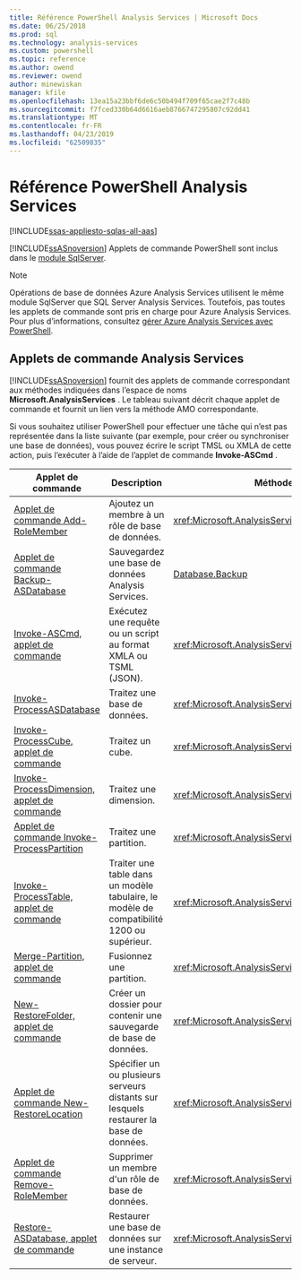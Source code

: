 ```yaml
---
title: Référence PowerShell Analysis Services | Microsoft Docs
ms.date: 06/25/2018
ms.prod: sql
ms.technology: analysis-services
ms.custom: powershell
ms.topic: reference
ms.author: owend
ms.reviewer: owend
author: minewiskan
manager: kfile
ms.openlocfilehash: 13ea15a23bbf6de6c50b494f709f65cae2f7c48b
ms.sourcegitcommit: f7fced330b64d6616aeb8766747295807c92dd41
ms.translationtype: MT
ms.contentlocale: fr-FR
ms.lasthandoff: 04/23/2019
ms.locfileid: "62509835"
---
```

# <a name="analysis-services-powershell-reference"></a>Référence PowerShell Analysis Services
[!INCLUDE[ssas-appliesto-sqlas-all-aas](../../includes/ssas-appliesto-sqlas-all-aas.md)]

  [!INCLUDE[ssASnoversion](../../includes/ssasnoversion-md.md)] Applets de commande PowerShell sont inclus dans le [module SqlServer](https://www.powershellgallery.com/packages/SqlServer/21.0.17099). 
  
>[!NOTE] 
> Opérations de base de données Azure Analysis Services utilisent le même module SqlServer que SQL Server Analysis Services. Toutefois, pas toutes les applets de commande sont pris en charge pour Azure Analysis Services. Pour plus d’informations, consultez [gérer Azure Analysis Services avec PowerShell](https://docs.microsoft.com/azure/analysis-services/analysis-services-powershell).
  
##  <a name="bkmk_cmdlets"></a> Applets de commande Analysis Services  
 [!INCLUDE[ssASnoversion](../../includes/ssasnoversion-md.md)] fournit des applets de commande correspondant aux méthodes indiquées dans l’espace de noms **Microsoft.AnalysisServices** . Le tableau suivant décrit chaque applet de commande et fournit un lien vers la méthode AMO correspondante.  
  
 Si vous souhaitez utiliser PowerShell pour effectuer une tâche qui n’est pas représentée dans la liste suivante (par exemple, pour créer ou synchroniser une base de données), vous pouvez écrire le script TMSL ou XMLA de cette action, puis l’exécuter à l’aide de l’applet de commande **Invoke-ASCmd** .  
  
|Applet de commande|Description|Méthodes AMO équivalentes|  
|------------|-----------------|----------------------------|  
|[Applet de commande Add-RoleMember](https://docs.microsoft.com/powershell/module/sqlserver/Add-RoleMember)|Ajoutez un membre à un rôle de base de données.|<xref:Microsoft.AnalysisServices.RoleMemberCollection.Add%2A>|  
|[Applet de commande Backup-ASDatabase](https://docs.microsoft.com/powershell/module/sqlserver/backup-asdatabase)|Sauvegardez une base de données Analysis Services.|[Database.Backup](https://msdn.microsoft.com/library/microsoft.analysisservices.database.backup.aspx)|  
|[Invoke-ASCmd, applet de commande](https://docs.microsoft.com/powershell/module/sqlserver/invoke-ascmd)|Exécutez une requête ou un script au format XMLA ou TSML (JSON).|<xref:Microsoft.AnalysisServices.Core.Server.Execute%2A>|  
|[Invoke-ProcessASDatabase](https://docs.microsoft.com/powershell/module/sqlserver/invoke-processasdatabase)|Traitez une base de données.|<xref:Microsoft.AnalysisServices.IProcessable.Process%2A>|  
|[Invoke-ProcessCube, applet de commande](https://docs.microsoft.com/powershell/module/sqlserver/invoke-processcube)|Traitez un cube.|<xref:Microsoft.AnalysisServices.IProcessable.Process%2A>|  
|[Invoke-ProcessDimension, applet de commande](https://docs.microsoft.com/powershell/module/sqlserver/invoke-processdimension)|Traitez une dimension.|<xref:Microsoft.AnalysisServices.IProcessable.Process%2A>|  
|[Applet de commande Invoke-ProcessPartition](https://docs.microsoft.com/powershell/module/sqlserver/invoke-processpartition)|Traitez une partition.|<xref:Microsoft.AnalysisServices.IProcessable.Process%2A>|  
|[Invoke-ProcessTable, applet de commande](https://docs.microsoft.com/powershell/module/sqlserver/invoke-processtable)|Traiter une table dans un modèle tabulaire, le modèle de compatibilité 1200 ou supérieur.|<xref:Microsoft.AnalysisServices.IProcessable.Process%2A>|  
|[Merge-Partition, applet de commande](https://docs.microsoft.com/powershell/module/sqlserver/merge-partition)|Fusionnez une partition.|<xref:Microsoft.AnalysisServices.Partition.Merge%2A>|  
|[New-RestoreFolder, applet de commande](https://docs.microsoft.com/powershell/module/sqlserver/new-restorefolder)|Créer un dossier pour contenir une sauvegarde de base de données.|<xref:Microsoft.AnalysisServices.RestoreFolder>|  
|[Applet de commande New-RestoreLocation](https://docs.microsoft.com/powershell/module/sqlserver/new-restorelocation)|Spécifier un ou plusieurs serveurs distants sur lesquels restaurer la base de données.|<xref:Microsoft.AnalysisServices.RestoreLocation>|  
|[Applet de commande Remove-RoleMember](https://docs.microsoft.com/powershell/module/sqlserver/remove-rolemember)|Supprimer un membre d'un rôle de base de données.|<xref:Microsoft.AnalysisServices.RoleMemberCollection.Remove%2A>|  
|[Restore-ASDatabase, applet de commande](https://docs.microsoft.com/powershell/module/sqlserver/restore-asdatabase)|Restaurer une base de données sur une instance de serveur.|<xref:Microsoft.AnalysisServices.Core.Server.Restore%2A>|  
  

  
  
